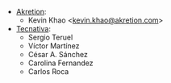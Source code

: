 - [Akretion](https://www.akretion.com):
  - Kevin Khao \<<kevin.khao@akretion.com>\>
- [Tecnativa](https://www.tecnativa.com):
  - Sergio Teruel
  - Víctor Martínez
  - César A. Sánchez
  - Carolina Fernandez
  - Carlos Roca
